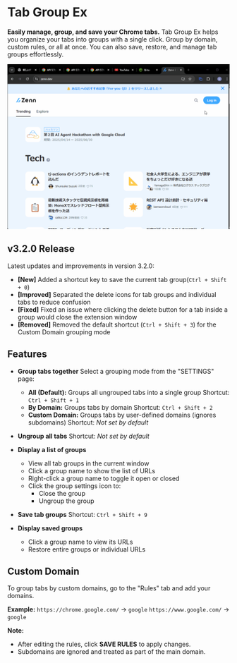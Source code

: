 # Tab Group Ex

**Easily manage, group, and save your Chrome tabs.**
Tab Group Ex helps you organize your tabs into groups with a single click. Group by domain, custom rules, or all at once. You can also save, restore, and manage tab groups effortlessly.

![](./demo/tab-group-ex_demo.gif)

## v3.2.0 Release

Latest updates and improvements in version 3.2.0:

- **[New]** Added a shortcut key to save the current tab group(`Ctrl + Shift + 0`)
- **[Improved]** Separated the delete icons for tab groups and individual tabs to reduce confusion
- **[Fixed]** Fixed an issue where clicking the delete button for a tab inside a group would close the extension window
- **[Removed]** Removed the default shortcut (`Ctrl + Shift + 3`) for the Custom Domain grouping mode

## Features

- **Group tabs together**
  Select a grouping mode from the "SETTINGS" page:
  - **All (Default):** Groups all ungrouped tabs into a single group
    Shortcut: `Ctrl + Shift + 1`
  - **By Domain:** Groups tabs by domain
    Shortcut: `Ctrl + Shift + 2`
  - **Custom Domain:** Groups tabs by user-defined domains (ignores subdomains)
    Shortcut: _Not set by default_

- **Ungroup all tabs**
  Shortcut: _Not set by default_

- **Display a list of groups**
  - View all tab groups in the current window
  - Click a group name to show the list of URLs
  - Right-click a group name to toggle it open or closed
  - Click the group settings icon to:
    - Close the group
    - Ungroup the group

- **Save tab groups**
  Shortcut: `Ctrl + Shift + 9`

- **Display saved groups**
  - Click a group name to view its URLs
  - Restore entire groups or individual URLs

## Custom Domain

To group tabs by custom domains, go to the "Rules" tab and add your domains.

**Example:**
`https://chrome.google.com/` → `google`
`https://www.google.com/` → `google`

**Note:**

- After editing the rules, click **SAVE RULES** to apply changes.
- Subdomains are ignored and treated as part of the main domain.
